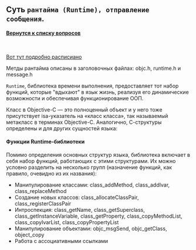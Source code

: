 ## Суть `рантайма (Runtime), отправление сообщения`.

[**Вернутся к списку вопросов**](https://github.com/Torlopov-Andrey/hh_interview_ios/blob/master/readme.md)

<br/><br/>
[Вот тут подробно расписиано](https://habrahabr.ru/post/177421/)

Метды рантайма описаны в заголовочных файлах: objc.h, runtime.h и message.h

`Runtime`, библиотека времени выполнения, предоставляет тот набор функций, которые "вдыхают" в язык жизнь, реализуя его динамические возможности и обеспечивая функционирование ООП.

Класс в Objective-C — это полноценный объект и у него тоже присутствует isa-указатель на «класс класса», так называемый метакласс в терминах Objective-C. Аналогично, С-структуры определены и для других сущностей языка:

#### Функции Runtime-библиотеки

Помимо определения основных структур языка, библиотека включает в себя набор функций, работающих с этими структурами. Их можно условно разделить на несколько групп (назначение функций, как правило, очевидно из их названия):
* Манипулирование классами: class_addMethod, class_addIvar, class_replaceMethod
* Создание новых классов: class_allocateClassPair, class_registerClassPair
* Интроспекция: class_getName, class_getSuperclass, class_getInstanceVariable, class_getProperty, class_copyMethodList, class_copyIvarList, class_copyPropertyList
* Манипулирование объектами: objc_msgSend, objc_getClass, object_copy
* Работа с ассоциативными ссылками
